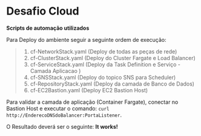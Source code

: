 # Desafio Cloud
**Scripts de automação utilizados**

Para Deploy do ambiente seguir a seguinte ordem de execução:
> 1. cf-NetworkStack.yaml (Deploy de todas as peças de rede)
> 1. cf-ClusterStack.yaml (Deploy do Cluster Fargate e Load Balancer)
> 1. cf-ServiceStack.yaml (Deploy da Task Definition e Serviço - Camada Aplicacao )
> 1. cf-SNSStack.yaml (Deploy do topico SNS para Scheduler)
> 1. cf-RepositoryStack.yaml (Deploy da camada de Banco de Dados)
> 1. cf-EC2Bastion.yaml (Deploy EC2 Bastion Host)

Para validar a camada de aplicação (Container Fargate), conectar no Bastion Host e executar o comando:
`curl http://EnderecoDNSdoBalancer:PortaListener`.

O Resultado deverá ser o seguinte: **It works!**
